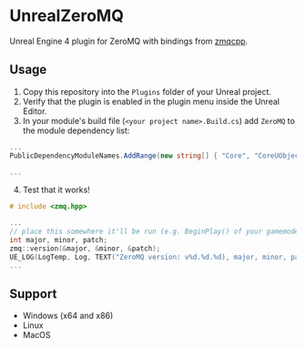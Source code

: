 # UnrealZeroMQ
Unreal Engine 4 plugin for ZeroMQ with bindings from [zmqcpp](https://github.com/zeromq/cppzmq).

## Usage
1. Copy this repository into the `Plugins` folder of your Unreal project.
2. Verify that the plugin is enabled in the plugin menu inside the Unreal Editor.
2. In your module's build file (`<your project name>.Build.cs`) add `ZeroMQ` to the module dependency list:
```c#
...
PublicDependencyModuleNames.AddRange(new string[] { "Core", "CoreUObject", "Engine", "InputCore", "ZeroMQ" });
                                                                                     // add this! ^^^^^^^^
...
```
4. Test that it works!
```cpp
# include <zmq.hpp>

...
// place this somewhere it'll be run (e.g. BeginPlay() of your gamemode or similar)
int major, minor, patch;
zmq::version(&major, &minor, &patch);
UE_LOG(LogTemp, Log, TEXT("ZeroMQ version: v%d.%d.%d), major, minor, patch);
...

```

## Support
* Windows (x64 and x86)
* Linux
* MacOS
